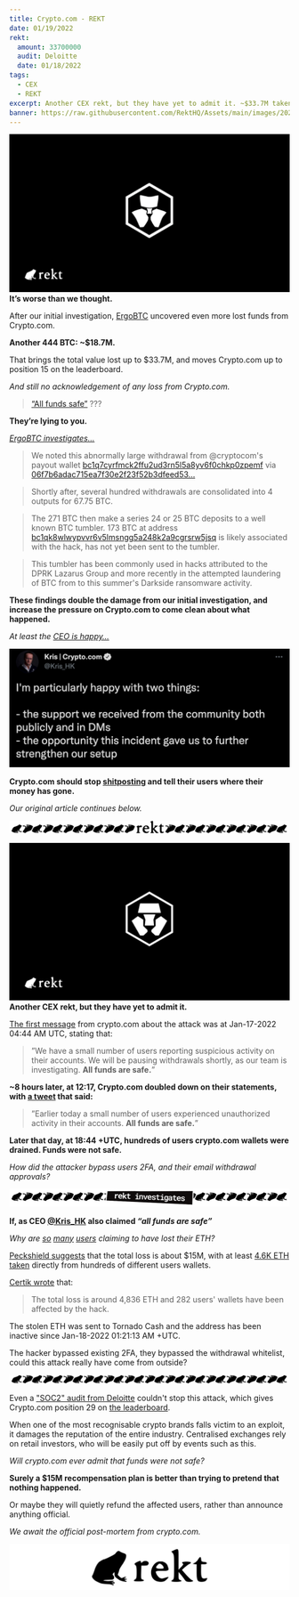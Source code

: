 ```yaml
---
title: Crypto.com - REKT
date: 01/19/2022
rekt:
  amount: 33700000
  audit: Deloitte
  date: 01/18/2022
tags:
  - CEX
  - REKT
excerpt: Another CEX rekt, but they have yet to admit it. ~$33.7M taken, hundreds of users affected, and Crypto.com are still claiming that "funds are safe". 
banner: https://raw.githubusercontent.com/RektHQ/Assets/main/images/2022/01/cryptocom-header2.png
---
```

![](https://raw.githubusercontent.com/RektHQ/Assets/main/images/2022/01/cryptocom-header2.png)
**It’s worse than we thought.**

After our initial investigation, [ErgoBTC](https://twitter.com/ErgoBTC/status/1483540849434763264?s=20) uncovered even more lost funds from Crypto.com.

**Another 444 BTC: ~$18.7M.**

That brings the total value lost up to $33.7M, and moves Crypto.com up to position 15 on the leaderboard.

_And still no acknowledgement of any loss from Crypto.com._

>[“All funds safe”](https://twitter.com/cryptocom/status/1482936866001207296?s=20) ???

**They’re lying to you.**

_[ErgoBTC investigates…](https://twitter.com/ErgoBTC/status/1483540849434763264?s=20)_

>We noted this abnormally large withdrawal from @cryptocom's payout wallet [bc1q7cyrfmck2ffu2ud3rn5l5a8yv6f0chkp0zpemf](https://www.blockchain.com/btc/address/bc1q7cyrfmck2ffu2ud3rn5l5a8yv6f0chkp0zpemf) via 
[06f7b6adac715ea7f30e2f23f52b3dfeed53...](https://t.co/D9yITrsei4)

>Shortly after, several hundred withdrawals are consolidated into 4 outputs for 67.75 BTC.

>The 271 BTC then make a series 24 or 25 BTC deposits to a well known BTC tumbler. 173 BTC at address [bc1qk8wlwypvvr6v5lmsngg5a248k2a9cgrsrw5jsq](https://www.blockchain.com/btc/address/bc1qk8wlwypvvr6v5lmsngg5a248k2a9cgrsrw5jsq) is likely associated with the hack, has not yet been sent to the tumbler. 

>This tumbler has been commonly used in hacks attributed to the DPRK Lazarus Group and more recently in the attempted laundering of BTC from to this summer's Darkside ransomware activity.

**These findings double the damage from our initial investigation, and increase the pressure on Crypto.com to come clean about what happened.**

_At least the [CEO is happy…](https://twitter.com/Kris_HK/status/1483277458262859776)_

![](https://raw.githubusercontent.com/RektHQ/Assets/main/images/2022/01/cryptocom-ceo.png)

**Crypto.com should stop [shitposting](https://twitter.com/LoadedLions_CDC/status/1483424355715809281?s=20) and tell their users where their money has gone.**

_Our original article continues below._

![](https://raw.githubusercontent.com/RektHQ/Assets/main/images/2021/03/rekt-text-linebreak.png)

![](https://raw.githubusercontent.com/RektHQ/Assets/main/images/2022/01/cryptocom-header.png)
**Another CEX rekt, but they have yet to admit it.**

[The first message](https://twitter.com/cryptocom/status/1482936866001207296?s=20) from crypto.com about the attack was at Jan-17-2022 04:44 AM UTC, stating that:

>”We have a small number of users reporting suspicious activity on their accounts. 
>We will be pausing withdrawals shortly, as our team is investigating. **All funds are safe.**”

**~8 hours later, at 12:17,  Crypto.com doubled down on their statements, with [a tweet](https://twitter.com/cryptocom/status/1483050866894868484?s=20) that said:**

>”Earlier today a small number of users experienced unauthorized activity in their accounts. **All funds are safe.**”

**Later that day, at 18:44 +UTC, hundreds of users crypto.com wallets were drained. Funds were not safe.**

_How did the attacker bypass users 2FA, and their email withdrawal approvals?_ 

![](https://raw.githubusercontent.com/RektHQ/Assets/main/images/2021/09/rekt-investigates-linebreak.png)

**If, as CEO [@Kris_HK](https://twitter.com/Kris_HK/status/1483277350683185155?s=20) also claimed _“all funds are safe”_**

_Why are [so](https://twitter.com/CarlosJRegueir1/status/1483043157130547202?s=20) [many](https://twitter.com/dogeofficialceo/status/1482977646116016130?s=20) [users](https://twitter.com/AlohanCharles/status/1483343632312774657?s=20) claiming to have lost their ETH?_

[Peckshield suggests](https://twitter.com/peckshield/status/1483246262371557378?s=20) that the total loss is about $15M, with at least [4.6K ETH taken](https://etherscan.io/address/0x6e1218c55f1acb588fc5e55b721f1183d7d29d3d) directly from hundreds of different users wallets.

[Certik wrote](https://twitter.com/certikorg/status/1483271631321583616?s=20) that:

>The total loss is around 4,836 ETH and 282 users' wallets have been affected by the hack.

The stolen ETH was sent to Tornado Cash and the address has been inactive since Jan-18-2022 01:21:13 AM +UTC.

The hacker bypassed existing 2FA, they bypassed the withdrawal whitelist, could this attack really have come from outside?

![](https://raw.githubusercontent.com/RektHQ/Assets/main/images/2021/03/rekt-linebreak.png) 

Even a ["SOC2" audit from Deloitte](https://blog.crypto.com/crypto-com-the-most-secure-application-worldwide-adds-soc-2-compliance/) couldn't stop this attack, which gives Crypto.com position 29 on [the leaderboard](https://rekt.news/leaderboard/).

When one of the most recognisable crypto brands falls victim to an exploit, it damages the reputation of the entire industry. Centralised exchanges rely on retail investors, who will be easily put off by events such as this.

_Will crypto.com ever admit that funds were not safe?_

**Surely a $15M recompensation plan is better than trying to pretend that nothing happened.**

Or maybe they will quietly refund the affected users, rather than announce anything official.

_We await the official post-mortem from crypto.com._

![](https://raw.githubusercontent.com/RektHQ/Assets/main/images/2021/08/rekt-outline-conc.png)



